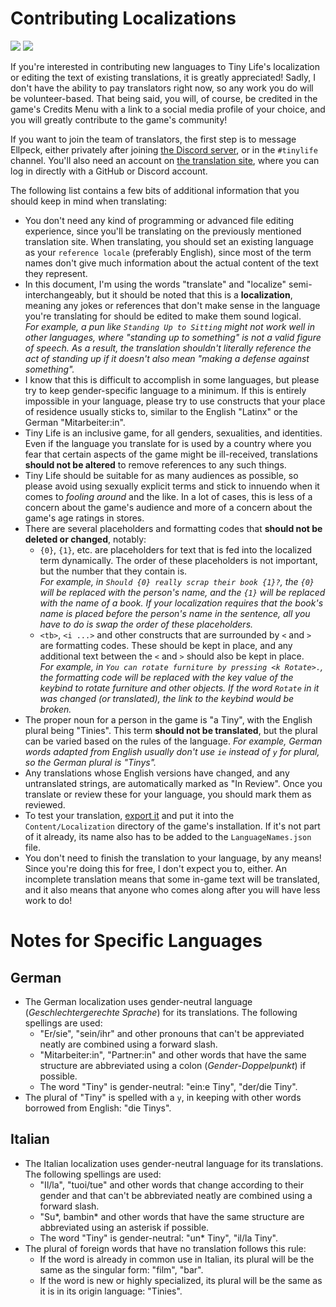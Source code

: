 # Contributing Localizations

![](https://translate.ellpeck.de/da5ba3ec-ab26-4ff2-a1ff-24b817c2f7f6/translations_badge.svg)
![](https://translate.ellpeck.de/da5ba3ec-ab26-4ff2-a1ff-24b817c2f7f6/percentage_reviewed_badge.svg)

If you're interested in contributing new languages to Tiny Life's localization or editing the text of existing translations, it is greatly appreciated! Sadly, I don't have the ability to pay translators right now, so any work you do will be volunteer-based. That being said, you will, of course, be credited in the game's Credits Menu with a link to a social media profile of your choice, and you will greatly contribute to the game's community!

If you want to join the team of translators, the first step is to message Ellpeck, either privately after joining [the Discord server](https://ellpeck.de/discord), or in the `#tinylife` channel. You'll also need an account on [the translation site](https://translate.ellpeck.de/), where you can log in directly with a GitHub or Discord account.

The following list contains a few bits of additional information that you should keep in mind when translating:
- You don't need any kind of programming or advanced file editing experience, since you'll be translating on the previously mentioned translation site. When translating, you should set an existing language as your `reference locale` (preferably English), since most of the term names don't give much information about the actual content of the text they represent.
- In this document, I'm using the words "translate" and "localize" semi-interchangeably, but it should be noted that this is a **localization**, meaning any jokes or references that don't make sense in the language you're translating for should be edited to make them sound logical.  
  *For example, a pun like `Standing Up to Sitting` might not work well in other languages, where "standing up to something" is not a valid figure of speech. As a result, the translation shouldn't literally reference the act of standing up if it doesn't also mean "making a defense against something".*
- I know that this is difficult to accomplish in some languages, but please try to keep gender-specific language to a minimum. If this is entirely impossible in your language, please try to use constructs that your place of residence usually sticks to, similar to the English "Latinx" or the German "Mitarbeiter:in".
- Tiny Life is an inclusive game, for all genders, sexualities, and identities. Even if the language you translate for is used by a country where you fear that certain aspects of the game might be ill-received, translations **should not be altered** to remove references to any such things.
- Tiny Life should be suitable for as many audiences as possible, so please avoid using sexually explicit terms and stick to innuendo when it comes to *fooling around* and the like. In a lot of cases, this is less of a concern about the game's audience and more of a concern about the game's age ratings in stores. 
- There are several placeholders and formatting codes that **should not be deleted or changed**, notably:
  - `{0}`, `{1}`, etc. are placeholders for text that is fed into the localized term dynamically. The order of these placeholders is not important, but the number that they contain is.  
  *For example, in `Should {0} really scrap their book {1}?`, the `{0}` will be replaced with the person's name, and the `{1}` will be replaced with the name of a book. If your localization requires that the book's name is placed before the person's name in the sentence, all you have to do is swap the order of these placeholders.*
  - `<tb>`, `<i ...>` and other constructs that are surrounded by `<` and `>` are formatting codes. These should be kept in place, and any additional text between the `<` and `>` should also be kept in place.  
  *For example, in `You can rotate furniture by pressing <k Rotate>.`, the formatting code will be replaced with the key value of the keybind to rotate furniture and other objects. If the word `Rotate` in it was changed (or translated), the link to the keybind would be broken.*
- The proper noun for a person in the game is "a Tiny", with the English plural being "Tinies". This term **should not be translated**, but the plural can be varied based on the rules of the language. *For example, German words adapted from English usually don't use `ie` instead of `y` for plural, so the German plural is "Tinys".*
- Any translations whose English versions have changed, and any untranslated strings, are automatically marked as "In Review". Once you translate or review these for your language, you should mark them as reviewed.
- To test your translation, [export it](https://translate.ellpeck.de/app/projects/da5ba3ec-ab26-4ff2-a1ff-24b817c2f7f6/files) and put it into the `Content/Localization` directory of the game's installation. If it's not part of it already, its name also has to be added to the `LanguageNames.json` file.
- You don't need to finish the translation to your language, by any means! Since you're doing this for free, I don't expect you to, either. An incomplete translation means that some in-game text will be translated, and it also means that anyone who comes along after you will have less work to do!

# Notes for Specific Languages
## German
- The German localization uses gender-neutral language (*Geschlechtergerechte Sprache*) for its translations. The following spellings are used:
  - "Er/sie", "sein/ihr" and other pronouns that can't be appreviated neatly are combined using a forward slash.
  - "Mitarbeiter:in", "Partner:in" and other words that have the same structure are abbreviated using a colon (*Gender-Doppelpunkt*) if possible.
  - The word "Tiny" is gender-neutral: "ein:e Tiny", "der/die Tiny".
- The plural of "Tiny" is spelled with a `y`, in keeping with other words borrowed from English: "die Tinys".

## Italian
- The Italian localization uses gender-neutral language for its translations. The following spellings are used:
  - "Il/la", "tuoi/tue" and other words that change according to their gender and that can't be abbreviated neatly are combined using a forward slash.
  - "Su*, bambin* and other words that have the same structure are abbreviated using an asterisk if possible.
  - The word "Tiny" is gender-neutral: "un* Tiny", "il/la Tiny".
- The plural of foreign words that have no translation follows this rule:
  - If the word is already in common use in Italian, its plural will be the same as the singular form: "film", "bar".
  - If the word is new or highly specialized, its plural will be the same as it is in its origin language: "Tinies".
